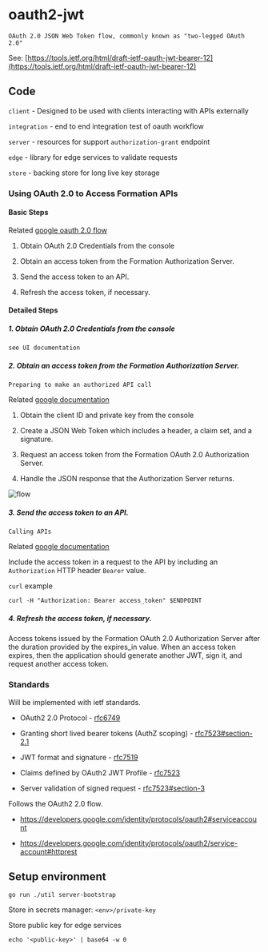 oauth2-jwt
==========

```
OAuth 2.0 JSON Web Token flow, commonly known as "two-legged OAuth 2.0"
```

See: [https://tools.ietf.org/html/draft-ietf-oauth-jwt-bearer-12](https://tools.ietf.org/html/draft-ietf-oauth-jwt-bearer-12)




## Code

`client` - Designed to be used with clients interacting with APIs externally

`integration` - end to end integration test of oauth workflow

`server` - resources for support `authorization-grant` endpoint

`edge` - library for edge services to validate requests

`store` - backing store for long live key storage


### Using OAuth 2.0 to Access Formation APIs

#### Basic Steps

Related [google oauth 2.0 flow](https://developers.google.com/identity/protocols/oauth2#basicsteps)

1. Obtain OAuth 2.0 Credentials from the console

2. Obtain an access token from the Formation Authorization Server.

3. Send the access token to an API.

4. Refresh the access token, if necessary.


#### Detailed Steps

##### 1. Obtain OAuth 2.0 Credentials from the console

`see UI documentation`

##### 2. Obtain an access token from the Formation Authorization Server.

```
Preparing to make an authorized API call
```

Related [google documentation](https://developers.google.com/identity/protocols/oauth2/service-account#authorizingrequests)

1. Obtain the client ID and private key from the console

2. Create a JSON Web Token which includes a header, a claim set, and a signature.

3. Request an access token from the Formation OAuth 2.0 Authorization Server.

4. Handle the JSON response that the Authorization Server returns.

![flow](https://developers.google.com/accounts/images/serviceaccount.png)


##### 3. Send the access token to an API.

```
Calling APIs
```

Related [google documentation](https://developers.google.com/identity/protocols/oauth2/service-account#callinganapi)

Include the access token in a request to the API by including an `Authorization` HTTP header `Bearer` value.

`curl` example

```shell
curl -H "Authorization: Bearer access_token" $ENDPOINT
```


##### 4. Refresh the access token, if necessary.

Access tokens issued by the Formation OAuth 2.0 Authorization Server
after the duration provided by the expires_in value. When an access
token expires, then the application should generate another JWT, sign
it, and request another access token.


### Standards

Will be implemented with ietf standards.

  - OAuth2 2.0 Protocol - [rfc6749](https://tools.ietf.org/html/rfc6749)

  - Granting short lived bearer tokens (AuthZ scoping) - [rfc7523#section-2.1](https://tools.ietf.org/html/rfc7523#section-2.1)

  - JWT format and signature - [rfc7519](https://tools.ietf.org/html/rfc7519)

  - Claims defined by OAuth2 JWT Profile - [rfc7523](https://tools.ietf.org/html/rfc7523)

  - Server validation of signed request - [rfc7523#section-3](https://tools.ietf.org/html/rfc7523#section-3)

Follows the OAuth2 2.0 flow.

  - https://developers.google.com/identity/protocols/oauth2#serviceaccount

  - https://developers.google.com/identity/protocols/oauth2/service-account#httprest



## Setup environment

```
go run ./util server-bootstrap
```

Store in secrets manager: `<env>/private-key`

Store public key for edge services

```
echo '<public-key>' | base64 -w 0
```
